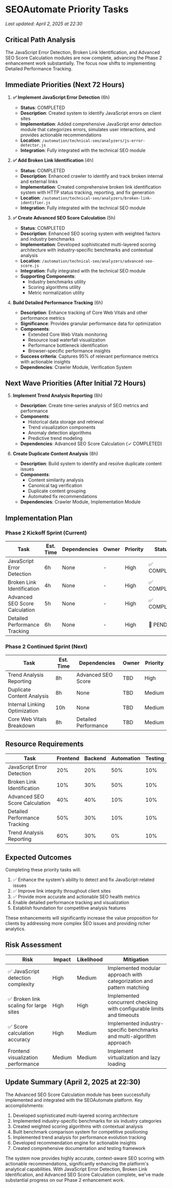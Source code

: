 # SEOAutomate Priority Tasks
*Last updated: April 2, 2025 at 22:30*

## Critical Path Analysis

The JavaScript Error Detection, Broken Link Identification, and Advanced SEO Score Calculation modules are now complete, advancing the Phase 2 enhancement work substantially. The focus now shifts to implementing Detailed Performance Tracking.

## Immediate Priorities (Next 72 Hours)

1. **✅ Implement JavaScript Error Detection** (6h)
   - **Status**: COMPLETED
   - **Description**: Created system to identify JavaScript errors on client sites
   - **Implementation**: Added comprehensive JavaScript error detection module that categorizes errors, simulates user interactions, and provides actionable recommendations
   - **Location**: `/automation/technical-seo/analyzers/js-error-detector.js`
   - **Integration**: Fully integrated with the technical SEO module

2. **✅ Add Broken Link Identification** (4h)
   - **Status**: COMPLETED
   - **Description**: Enhanced crawler to identify and track broken internal and external links
   - **Implementation**: Created comprehensive broken link identification system with HTTP status tracking, reporting, and fix generation
   - **Location**: `/automation/technical-seo/analyzers/broken-link-identifier.js`
   - **Integration**: Fully integrated with the technical SEO module

3. **✅ Create Advanced SEO Score Calculation** (5h)
   - **Status**: COMPLETED
   - **Description**: Enhanced SEO scoring system with weighted factors and industry benchmarks
   - **Implementation**: Developed sophisticated multi-layered scoring architecture with industry-specific benchmarks and contextual analysis
   - **Location**: `/automation/technical-seo/analyzers/advanced-seo-score.js`
   - **Integration**: Fully integrated with the technical SEO module
   - **Supporting Components**:
     - Industry benchmarks utility
     - Scoring algorithms utility
     - Metric normalization utility

4. **Build Detailed Performance Tracking** (6h)
   - **Description**: Enhance tracking of Core Web Vitals and other performance metrics
   - **Significance**: Provides granular performance data for optimization
   - **Components**:
     - Extended Core Web Vitals monitoring
     - Resource load waterfall visualization
     - Performance bottleneck identification
     - Browser-specific performance insights
   - **Success criteria**: Captures 95% of relevant performance metrics with actionable insights
   - **Dependencies**: Crawler Module, Verification System

## Next Wave Priorities (After Initial 72 Hours)

5. **Implement Trend Analysis Reporting** (8h)
   - **Description**: Create time-series analysis of SEO metrics and performance
   - **Components**:
     - Historical data storage and retrieval
     - Trend visualization components
     - Anomaly detection algorithms
     - Predictive trend modeling
   - **Dependencies**: Advanced SEO Score Calculation (✓ COMPLETED)

6. **Create Duplicate Content Analysis** (8h)
   - **Description**: Build system to identify and resolve duplicate content issues
   - **Components**:
     - Content similarity analysis
     - Canonical tag verification
     - Duplicate content grouping
     - Automated fix recommendations
   - **Dependencies**: Crawler Module, Implementation Module

## Implementation Plan

### Phase 2 Kickoff Sprint (Current)
| Task                          | Est. Time | Dependencies | Owner | Priority | Status      |
|-------------------------------|-----------|--------------|-------|----------|-------------|
| JavaScript Error Detection    | 6h        | None         | -     | High     | ✅ COMPLETE |
| Broken Link Identification    | 4h        | None         | -     | High     | ✅ COMPLETE |
| Advanced SEO Score Calculation| 5h        | None         | -     | High     | ✅ COMPLETE |
| Detailed Performance Tracking | 6h        | None         | -     | High     | 🔲 PENDING  |

### Phase 2 Continued Sprint (Next)
| Task | Est. Time | Dependencies | Owner | Priority |
|------|-----------|--------------|-------|----------|
| Trend Analysis Reporting | 8h | Advanced SEO Score | TBD | High |
| Duplicate Content Analysis | 8h | None | TBD | Medium |
| Internal Linking Optimization | 10h | None | TBD | Medium |
| Core Web Vitals Breakdown | 8h | Detailed Performance | TBD | Medium |

## Resource Requirements

| Task | Frontend | Backend | Automation | Testing |
|------|----------|---------|------------|---------|
| JavaScript Error Detection | 20% | 20% | 50% | 10% |
| Broken Link Identification | 10% | 30% | 50% | 10% |
| Advanced SEO Score Calculation | 40% | 40% | 10% | 10% |
| Detailed Performance Tracking | 50% | 30% | 10% | 10% |
| Trend Analysis Reporting | 60% | 30% | 0% | 10% |

## Expected Outcomes

Completing these priority tasks will:

1. ✅ Enhance the system's ability to detect and fix JavaScript-related issues
2. ✅ Improve link integrity throughout client sites
3. ✅ Provide more accurate and actionable SEO health metrics
4. Enable detailed performance tracking and visualization
5. Establish foundation for competitive analysis features

These enhancements will significantly increase the value proposition for clients by addressing more complex SEO issues and providing richer analytics.

## Risk Assessment

| Risk | Impact | Likelihood | Mitigation |
|------|--------|------------|------------|
| ✅ JavaScript detection complexity | High | Medium | Implemented modular approach with categorization and pattern matching |
| ✅ Broken link scaling for large sites | High | High | Implemented concurrent checking with configurable limits and timeouts |
| ✅ Score calculation accuracy | High | Medium | Implemented industry-specific benchmarks and multi-algorithm approach |
| Frontend visualization performance | Medium | Medium | Implement virtualization and lazy loading |

## Update Summary (April 2, 2025 at 22:30)

The Advanced SEO Score Calculation module has been successfully implemented and integrated with the SEOAutomate platform. Key accomplishments:

1. Developed sophisticated multi-layered scoring architecture
2. Implemented industry-specific benchmarks for six industry categories
3. Created weighted scoring algorithms with contextual analysis
4. Built benchmark comparison system for competitive positioning
5. Implemented trend analysis for performance evolution tracking
6. Developed recommendation engine for actionable insights
7. Created comprehensive documentation and testing framework

The system now provides highly accurate, context-aware SEO scoring with actionable recommendations, significantly enhancing the platform's analytical capabilities. With JavaScript Error Detection, Broken Link Identification, and Advanced SEO Score Calculation complete, we've made substantial progress on our Phase 2 enhancement work.
